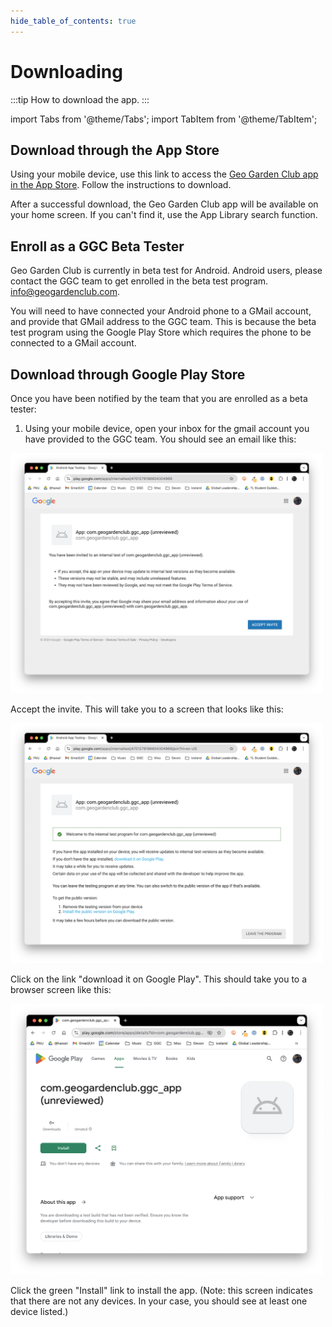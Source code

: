 ```yaml
---
hide_table_of_contents: true
---
```


# Downloading

:::tip How to download the app.
:::

import Tabs from '@theme/Tabs';
import TabItem from '@theme/TabItem';

<Tabs>
  <TabItem value="ios" label="iOS" default>

## Download through the App Store

Using your mobile device, use this link to access the [Geo Garden Club app in the App Store](https://apps.apple.com/us/app/geogardenclub/id6478464910). Follow the instructions to download.

After a successful download, the Geo Garden Club app will be available on your home screen.  If you can't find it, use the App Library search function.

</TabItem>

<TabItem value="android" label="Android">

## Enroll as a GGC Beta Tester

Geo Garden Club is currently in beta test for Android.  Android users, please contact the GGC team to get enrolled in the beta test program. info@geogardenclub.com.

You will need to have connected your Android phone to a GMail account, and provide that GMail address to the GGC team.  This is because the beta test program using the Google Play Store which requires the phone to be connected to a GMail account.

## Download through Google Play Store

Once you have been notified by the team that you are enrolled as a beta tester:

1.  Using your mobile device, open your inbox for the gmail account you have provided to the GGC team. You should see an email like this:

<img width="500" src="/img/user-guide/android-1.png"/>

Accept the invite. This will take you to a screen that looks like this:

<img width="500" src="/img/user-guide/android-2.png"/>

Click on the link "download it on Google Play". This should take you to a browser screen like this:

<img width="500" src="/img/user-guide/android-3.png"/>

Click the green "Install" link to install the app. (Note: this screen indicates that there are not any devices. In your case, you should see at least one device listed.)

</TabItem>
</Tabs>



<!-- 
## Downloading through Firebase (Android)

1. Using your mobile device, look for an email invitation to get started as an app tester.  The subject line will read: "You've been invited to test GeoGardenClub for iOS"  It might be in your spam folder.
**Note:** If you have a hotmail or yahoo email address, this email may not be delivered or may be delayed by 24 hours.

2. Tap **Get Started**

<img width="600" src="/img/user-guide/invite-email.png"/>

3. You'll receive a follow up email with a link to register your device.  Click **Register your device.**

<img width="600" src="/img/user-guide/register-device.png"/>

4. It will ask you to install the Firebase profile.  Click **Download profile**

<img width="600" src="/img/user-guide/download-profile.png"/>

5. Open your Settings app and install the Firebase profile.  Look for the Install Profile option at the very bottom of your Settings app.  Click through and accept any prompts.  You'll get to a screen that says Profile Installed.  Tap **Done.**

<img width="600" src="/img/user-guide/profile-installed.png"/>

6. Back in Safari, the screen should now say Download started for the latest release and the download will begin.

7. A pop up will appear reading Developer Mode Required back in your home screen.  Select **Ok.**

<img width="600" src="/img/user-guide/developer-popup.png"/>

8. Open your Settings app and select Privacy and Security.  Scroll to the bottom and tap **Developer Mode.**

<img width="600" src="/img/user-guide/settings-privacy.png"/>

9. Turn on **Developer Mode,** then **restart** your phone.

<img width="600" src="/img/user-guide/developer-mode.png"/>

10. After your phone has restarted, look for the GeoGardenClub app on your home screen.  Use the search function if you can't initially locate it.  Open the app and proceed to registration.

### Updating through Firebase (Android)

You will receive emails from "GeoGardenClub (via Firebase)" everytime a new version is released.  Tap **Download the latest build** and the app will begin updating.

-->
